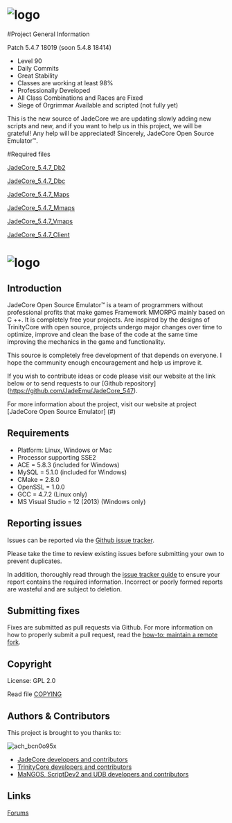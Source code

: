 # ![logo](http://image.prntscr.com/image/d9fdcdc7308b45bdb89d99bfd77c3ce3.png)

#Project General Information

Patch 5.4.7 18019 (soon 5.4.8 18414)

- Level 90
- Daily Commits
- Great Stability
- Classes are working at least 98%
- Professionally Developed
- All Class Combinations and Races are Fixed
- Siege of Orgrimmar Available and scripted (not fully yet)

This is the new source of JadeCore we are updating slowly adding new scripts and new, and if you want to help us in this project, we will be grateful! Any help will be appreciated! Sincerely, JadeCore Open Source Emulator™.

#Required files

[JadeCore_5.4.7_Db2](https://mega.nz/#!jAdRjbyC!fMjTC7aION4xGorYYWdzzXxfIkZ5AdnSKQb0nWxzCZk)

[JadeCore_5.4.7_Dbc](https://mega.nz/#!jVVFjbRa!A6-TIE9SPle8p1tVRa2B5wkoWMwK3XTuOQFa-p8-u0s)

[JadeCore_5.4.7_Maps](https://mega.nz/#!rNlFVbxa!jSkEcbqurSOfsVI200IBK936NTys0rsddfaH1RnK-TI)

[JadeCore_5.4.7_Mmaps](https://mega.nz/#!fF0UFLzY!G-ROA6Iv_CG5YkGZti4IABiRAnPJptWflpUQQcZqggg)

[JadeCore_5.4.7_Vmaps](https://mega.nz/#!nI812DjD!7k8SZs2528fX-YlYt7RpcKsErV-uX22lGXLU4zBSLV0)

[JadeCore_5.4.7_Client](https://mega.nz/#!2UF3xLrS!6R9zAlXkKE2ekBf7ZdnN_pQBnOxK5pyG3LNPEXT-0mU)


# ![logo](http://image.prntscr.com/image/5204070d9fe44cf2b2960cd66940922a.png)


## Introduction

JadeCore Open Source Emulator™ is a team of programmers without professional profits that make games Framework MMORPG mainly based on C ++. It is completely free your projects. Are inspired by the designs of TrinityCore with open source, projects undergo major changes over time to optimize, improve and clean the base of the code at the same time improving the mechanics in the game and functionality.

This source is completely free development of that depends on everyone. I hope the community enough encouragement and help us improve it.

If you wish to contribute ideas or code please visit our website at the link below or to send requests to our [Github repository] (https://github.com/JadeEmu/JadeCore_547).

For more information about the project, visit our website at project [JadeCore Open Source Emulator] (#)


## Requirements

+ Platform: Linux, Windows or Mac
+ Processor supporting SSE2 
+ ACE = 5.8.3 (included for Windows) 
+ MySQL = 5.1.0 (included for Windows)
+ CMake = 2.8.0 
+ OpenSSL = 1.0.0 
+ GCC = 4.7.2 (Linux only) 
+ MS Visual Studio = 12 (2013) (Windows only)


## Reporting issues

Issues can be reported via the [Github issue tracker](#).

Please take the time to review existing issues before submitting your own to
prevent duplicates.

In addition, thoroughly read through the [issue tracker guide](#) to ensure
your report contains the required information. Incorrect or poorly formed
reports are wasteful and are subject to deletion.


## Submitting fixes

Fixes are submitted as pull requests via Github. For more information on how to
properly submit a pull request, read the [how-to: maintain a remote fork](#).


## Copyright

License: GPL 2.0

Read file [COPYING](#)


## Authors &amp; Contributors

This project is brought to you thanks to:

![ach_bcn0o95x](https://cloud.githubusercontent.com/assets/812439/18851130/34762a76-8443-11e6-8b96-e72766ee6fd8.jpg)

- [JadeCore developers and contributors](https://github.com/JadeEmu/JadeCore_547/graphs/contributors)
- [TrinityCore developers and contributors](https://github.com/TrinityCore/TrinityCore/blob/3.3.5/THANKS)
- [MaNGOS, ScriptDev2 and UDB developers and contributors](https://github.com/cmangos/mangos-wotlk/blob/master/AUTHORS.md)


## Links

[Forums](#)

